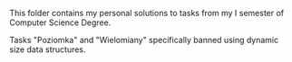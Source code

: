 This folder contains my personal solutions to tasks from my I semester of Computer Science Degree.

Tasks "Poziomka" and "Wielomiany" specifically banned using dynamic size data structures.
